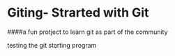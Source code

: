 # Giting- Strarted with Git

####a fun protject to learn git as part of the community

testing the git starting program